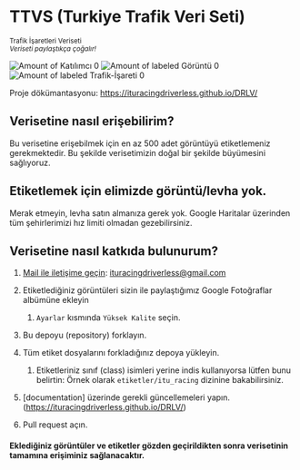 # TTVS (Turkiye Trafik Veri Seti)
<small> Trafik İşaretleri Veriseti </small> <br>
<sub> <i> Veriseti paylaştıkça çoğalır! </i></sub>

![Amount of Katılımcı 0](https://img.shields.io/badge/Katılımcı-0-green.svg)
![Amount of labeled Görüntü 0](https://img.shields.io/badge/Görüntü-0-blue.svg)
![Amount of labeled Trafik-İşareti 0](https://img.shields.io/badge/Trafikİşareti-0-blue.svg)

Proje dökümantasyonu: https://ituracingdriverless.github.io/DRLV/

## Verisetine nasıl erişebilirim?
Bu verisetine erişebilmek için en az 500 adet görüntüyü etiketlemeniz gerekmektedir. Bu şekilde verisetimizin doğal bir şekilde büyümesini sağlıyoruz.

## Etiketlemek için elimizde görüntü/levha yok.
Merak etmeyin, levha satın almanıza gerek yok. Google Haritalar üzerinden tüm şehirlerimizi hız limiti olmadan gezebilirsiniz.


## Verisetine nasıl katkıda bulunurum?

1. [Mail ile iletişime geçin](mailto:ituracingdriverless@gmail.com): ituracingdriverless@gmail.com
1. Etiketlediğiniz görüntüleri sizin ile paylaştığımız Google Fotoğraflar albümüne ekleyin
    1. `Ayarlar` kısmında `Yüksek Kalite` seçin.
1. Bu depoyu (repository) forklayın.
1. Tüm etiket dosyalarını forkladığınız depoya yükleyin.
    1. Etiketleriniz sınıf (class) isimleri yerine indis kullanıyorsa lütfen bunu belirtin: Örnek olarak `etiketler/itu_racing` dizinine bakabilirsiniz.
    
1. [documentation] üzerinde gerekli güncellemeleri yapın. (https://ituracingdriverless.github.io/DRLV/)
1. Pull request açın.

<h4>Eklediğiniz görüntüler ve etiketler gözden geçirildikten sonra <b>verisetinin tamamına</b> erişiminiz sağlanacaktır.</h4>

